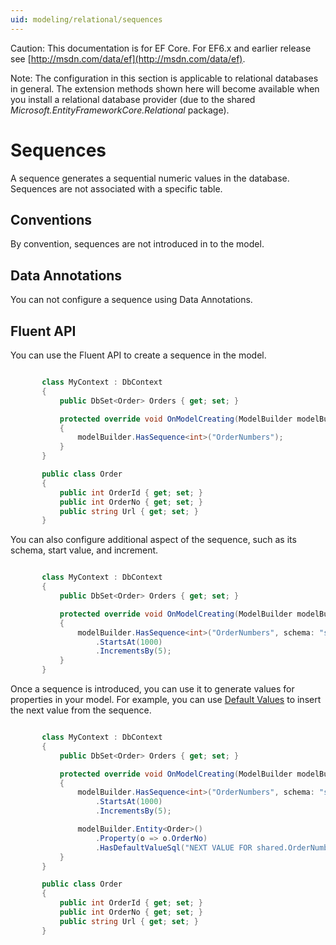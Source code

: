 ```yaml
---
uid: modeling/relational/sequences
---
```

Caution: This documentation is for EF Core. For EF6.x and earlier release see [http://msdn.com/data/ef](http://msdn.com/data/ef).

Note: The configuration in this section is applicable to relational databases in general. The extension methods shown here will become available when you install a relational database provider (due to the shared *Microsoft.EntityFrameworkCore.Relational* package).

  # Sequences

A sequence generates a sequential numeric values in the database. Sequences are not associated with a specific table.

  ## Conventions

By convention, sequences are not introduced in to the model.

  ## Data Annotations

You can not configure a sequence using Data Annotations.

  ## Fluent API

You can use the Fluent API to create a sequence in the model.

<!-- literal_block"language": "csharp", "source": "/Users/shirhatti/src/EntityFramework.Docs/docs/modeling/relational/Modeling/FluentAPI/Samples/Relational/Sequence.cs", "xml:space": "preserve", "classes  "backrefs  "names  "dupnames  highlight_args"h1_lines":7, "linenostart": 1}, "ids  "linenos": true -->

````c#

       class MyContext : DbContext
       {
           public DbSet<Order> Orders { get; set; }

           protected override void OnModelCreating(ModelBuilder modelBuilder)
           {
               modelBuilder.HasSequence<int>("OrderNumbers");
           }
       }

       public class Order
       {
           public int OrderId { get; set; }
           public int OrderNo { get; set; }
           public string Url { get; set; }
       }

   ````

You can also configure additional aspect of the sequence, such as its schema, start value, and increment.

<!-- literal_block"language": "csharp", "source": "/Users/shirhatti/src/EntityFramework.Docs/docs/modeling/relational/Modeling/FluentAPI/Samples/Relational/SequenceConfigured.cs", "xml:space": "preserve", "classes  "backrefs  "names  "dupnames  highlight_args"h1_lines":7, 8, 9, "linenostart": 1}, "ids  "linenos": true -->

````c#

       class MyContext : DbContext
       {
           public DbSet<Order> Orders { get; set; }

           protected override void OnModelCreating(ModelBuilder modelBuilder)
           {
               modelBuilder.HasSequence<int>("OrderNumbers", schema: "shared")
                   .StartsAt(1000)
                   .IncrementsBy(5);
           }
       }

   ````

Once a sequence is introduced, you can use it to generate values for properties in your model. For example, you can use [Default Values](default-values.md) to insert the next value from the sequence.

<!-- literal_block"language": "csharp", "source": "/Users/shirhatti/src/EntityFramework.Docs/docs/modeling/relational/Modeling/FluentAPI/Samples/Relational/SequenceUsed.cs", "xml:space": "preserve", "classes  "backrefs  "names  "dupnames  highlight_args"h1_lines":11, 12, 13, "linenostart": 1}, "ids  "linenos": true -->

````c#

       class MyContext : DbContext
       {
           public DbSet<Order> Orders { get; set; }

           protected override void OnModelCreating(ModelBuilder modelBuilder)
           {
               modelBuilder.HasSequence<int>("OrderNumbers", schema: "shared")
                   .StartsAt(1000)
                   .IncrementsBy(5);

               modelBuilder.Entity<Order>()
                   .Property(o => o.OrderNo)
                   .HasDefaultValueSql("NEXT VALUE FOR shared.OrderNumbers");
           }
       }

       public class Order
       {
           public int OrderId { get; set; }
           public int OrderNo { get; set; }
           public string Url { get; set; }
       }

   ````
